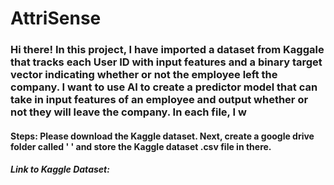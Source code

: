 # AttriSense

### Hi there! In this project, I have imported a dataset from Kaggale that tracks each User ID with input features and a binary target vector indicating whether or not the employee left the company. I want to use AI to create a predictor model that can take in input features of an employee and output whether or not they will leave the company. In each file, I w

#### Steps: Please download the Kaggle dataset. Next, create a google drive folder called ' ' and store the Kaggle dataset .csv file in there.


##### Link to Kaggle Dataset: 
